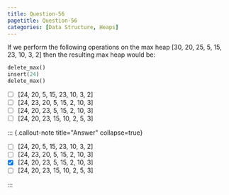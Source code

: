 ```yaml
---
title: Question-56
pagetitle: Question-56
categories: [Data Structure, Heaps]
---
```


If we perform the following operations on the max heap [30, 20, 25, 5, 15, 23, 10, 3, 2] then the resulting max heap would be:

```python
delete_max()
insert(24)
delete_max()
```

- [ ] [24, 20, 5, 15, 23, 10, 3, 2]
- [ ] [24, 23, 20, 5, 15, 2, 10, 3]
- [ ] [24, 20, 23, 5, 15, 2, 10, 3]
- [ ] [24, 20, 23, 15, 10, 2, 5, 3]

::: {.callout-note title="Answer" collapse=true}

- [ ] [24, 20, 5, 15, 23, 10, 3, 2]
- [ ] [24, 23, 20, 5, 15, 2, 10, 3]
- [x] [24, 20, 23, 5, 15, 2, 10, 3]
- [ ] [24, 20, 23, 15, 10, 2, 5, 3]

:::
